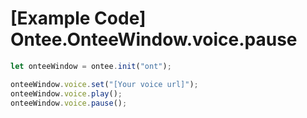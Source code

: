 # [Example Code] Ontee.OnteeWindow.voice.pause

```ts
let onteeWindow = ontee.init("ont");

onteeWindow.voice.set("[Your voice url]");
onteeWindow.voice.play();
onteeWindow.voice.pause();
```
